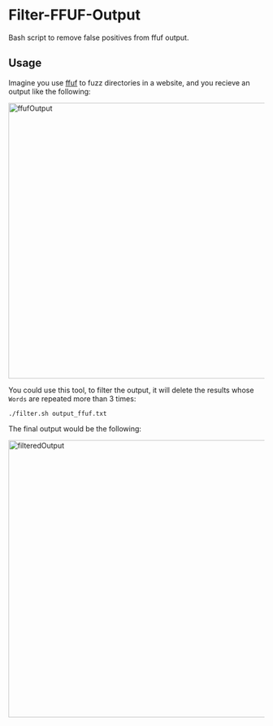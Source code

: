 # Filter-FFUF-Output
Bash script to remove false positives from ffuf output.

## Usage
Imagine you use [ffuf](https://github.com/ffuf/ffuf) to fuzz directories in a website, and you recieve an output like the following:

<img width="542" alt="ffufOutput" src="https://user-images.githubusercontent.com/90275448/184215171-75ac7480-2160-4f41-b73f-8839649e34c8.png">

You could use this tool, to filter the output, it will delete the results whose `Words` are repeated more than 3 times:

`./filter.sh output_ffuf.txt`

The final output would be the following:

<img width="545" alt="filteredOutput" src="https://user-images.githubusercontent.com/90275448/184214764-adbd690e-499f-4ab7-9492-4914cad41020.png">
